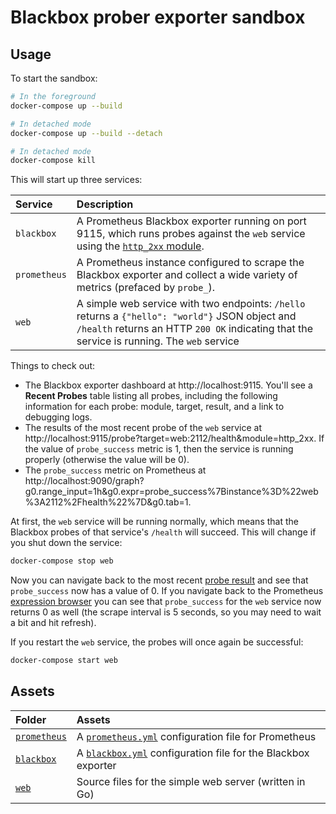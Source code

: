# Blackbox prober exporter sandbox

## Usage

To start the sandbox:

```bash
# In the foreground
docker-compose up --build

# In detached mode
docker-compose up --build --detach

# In detached mode
docker-compose kill
```

This will start up three services:

Service | Description
:-------|:-----------
`blackbox` | A Prometheus Blackbox exporter running on port 9115, which runs probes against the `web` service using the [`http_2xx` module](./blackbox/blackbox.yml).
`prometheus` | A Prometheus instance configured to scrape the Blackbox exporter and collect a wide variety of metrics (prefaced by `probe_`).
`web` | A simple web service with two endpoints: `/hello` returns a `{"hello": "world"}` JSON object and `/health` returns an HTTP `200 OK` indicating that the service is running. The `web` service

Things to check out:

* The Blackbox exporter dashboard at http://localhost:9115. You'll see a **Recent Probes** table listing all probes, including the following information for each probe: module, target, result, and a link to debugging logs.
* The results of the most recent probe of the `web` service at http://localhost:9115/probe?target=web:2112/health&module=http_2xx. If the value of `probe_success` metric is 1, then the service is running properly (otherwise the value will be 0).
* The `probe_success` metric on Prometheus at http://localhost:9090/graph?g0.range_input=1h&g0.expr=probe_success%7Binstance%3D%22web%3A2112%2Fhealth%22%7D&g0.tab=1.

At first, the `web` service will be running normally, which means that the Blackbox probes of that service's `/health` will succeed. This will change if you shut down the service:

```bash
docker-compose stop web
```

Now you can navigate back to the most recent [probe result](http://localhost:9115/probe?target=web:2112/health&module=http_2xx) and see that `probe_success` now has a value of 0. If you navigate back to the Prometheus [expression browser](http://localhost:9090/graph?g0.range_input=1h&g0.expr=probe_success%7Binstance%3D%22web%3A2112%2Fhealth%22%7D&g0.tab=1) you can see that `probe_success` for the `web` service now returns 0 as well (the scrape interval is 5 seconds, so you may need to wait a bit and hit refresh).

If you restart the `web` service, the probes will once again be successful:

```bash
docker-compose start web
```

## Assets

Folder | Assets
:------|:------
[`prometheus`](./prometheus) | A [`prometheus.yml`](./prometheus/prometheus.yml) configuration file for Prometheus
[`blackbox`](./blackbox) | A [`blackbox.yml`](./blackbox/blackbox.yml) configuration file for the Blackbox exporter
[`web`](./web) | Source files for the simple web server (written in Go)
